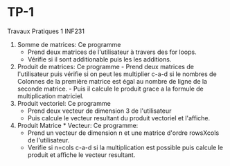 # TP-1
Travaux Pratiques 1 INF231
1. Somme de matrices: Ce programme 
     - Prend deux matrices de l'utilisateur à travers
       des for loops.
     - Vérifie si il sont additionable puis les
       les additions.
2. Produit de matrices: Ce programme
       - Prend deux matrices de l'utilisateur puis vérifie
         si on peut les multiplier c-a-d si le nombres de
         Colonnes de la première matrice est égal au nombre
         de ligne de la seconde matrice.
       - Puis il calcule le produit grace a la formule de
         multiplication matriciel.
3. Produit vectoriel: Ce programme
     - Prend deux vecteur de dimension 3 de l'utilisateur
     - Puis calcule le vecteur resultant du produit vectoriel
       et l'affiche.
4. Produit Matrice * Vecteur: Ce programme:
     - Prend un vecteur de dimension n et une matrice d'ordre
       rowsXcols de l'utilisateur.
     - Verifie si n=cols c-a-d si la multiplication est possible
       puis calcule le produit et affiche le vecteur resultant.

